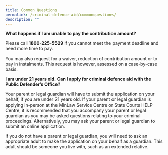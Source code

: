 ```yaml
---
title: Common Questions
permalink: /criminal-defence-aid/commonquestions/
description: ""
---
```

**What happens if I am unable to pay the contribution amount?**

Please call **1800-225-5529** if you cannot meet the payment deadline and need more time to pay.

You may also request for a waiver, reduction of contribution amount or to pay in instalments. This request is however, assessed on a case-by-case basis.

**I am under 21 years old. Can I apply for criminal defence aid with the Public Defender’s Office?**

Your parent or legal guardian will have to submit the application on your behalf, if you are under 21 years old. If your parent or legal guardian is applying in-person at the MinLaw Service Centre or State Courts HELP Centre, it is recommended that you accompany your parent or legal guardian as you may be asked questions relating to your criminal proceedings. Alternatively, you may ask your parent or legal guardian to submit an online application.

If you do not have a parent or legal guardian, you will need to ask an appropriate adult to make the application on your behalf as a guardian. This adult should be someone you live with, such as an extended relative.